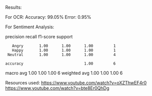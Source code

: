 Results:   

For OCR:
Accuracy: 99.05%
Error: 0.95%

For Sentiment Analysis:
 
precision    recall  f1-score   support

       Angry       1.00      1.00      1.00         1
       Happy       1.00      1.00      1.00         1
     Neutral       1.00      1.00      1.00         4

    accuracy                           1.00         6
   macro avg       1.00      1.00      1.00         6
weighted avg       1.00      1.00      1.00         6



Resources used: 
https://www.youtube.com/watch?v=oXZThwEF4r0
https://www.youtube.com/watch?v=bte8Er0QhDg

